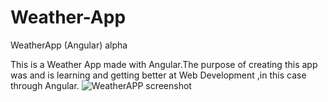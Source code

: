 # Weather-App
WeatherApp (Angular) alpha

This is a Weather App made with Angular.The purpose of creating this app was and is learning and getting better at Web Development ,in this case through Angular.
![WeatherAPP screenshot](https://user-images.githubusercontent.com/81530304/186393176-1de9d4f3-3510-444f-b7b8-a8371b12b5cd.png)
